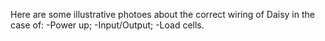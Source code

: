 Here are some illustrative photoes about the correct wiring of Daisy in the case of:
-Power up;
-Input/Output;
-Load cells.
